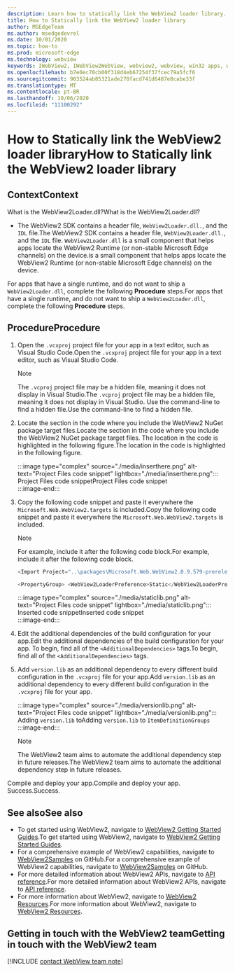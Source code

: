 ```yaml
---
description: Learn how to statically link the WebView2 loader library.
title: How to Statically link the WebView2 loader library
author: MSEdgeTeam
ms.author: msedgedevrel
ms.date: 10/01/2020
ms.topic: how-to
ms.prod: microsoft-edge
ms.technology: webview
keywords: IWebView2, IWebView2WebView, webview2, webview, win32 apps, win32, edge, ICoreWebView2, ICoreWebView2Host, browser control, edge html
ms.openlocfilehash: b7e0ec70cb00f318d4eb67254f37fcec79a5fcf6
ms.sourcegitcommit: 903524ab85321ade278facd741d6487e8cabe33f
ms.translationtype: MT
ms.contentlocale: pt-BR
ms.lasthandoff: 10/06/2020
ms.locfileid: "11100292"
---
```

# <span data-ttu-id="df200-104">How to Statically link the WebView2 loader library</span><span class="sxs-lookup"><span data-stu-id="df200-104">How to Statically link the WebView2 loader library</span></span>  

## <span data-ttu-id="df200-105">Context</span><span class="sxs-lookup"><span data-stu-id="df200-105">Context</span></span>  

<span data-ttu-id="df200-106">What is the WebView2Loader.dll?</span><span class="sxs-lookup"><span data-stu-id="df200-106">What is the WebView2Loader.dll?</span></span>  

*   <span data-ttu-id="df200-107">The WebView2 SDK contains a header file, `WebView2Loader.dll.`, and the `IDL` file.</span><span class="sxs-lookup"><span data-stu-id="df200-107">The WebView2 SDK contains a header file, `WebView2Loader.dll.`, and the `IDL` file.</span></span> `WebView2Loader.dll` <span data-ttu-id="df200-108">is a small component that helps apps locate the WebView2 Runtime (or non-stable Microsoft Edge channels) on the device.</span><span class="sxs-lookup"><span data-stu-id="df200-108">is a small component that helps apps locate the WebView2 Runtime (or non-stable Microsoft Edge channels) on the device.</span></span>  

<span data-ttu-id="df200-109">For apps that have a single runtime, and do not want to ship a `WebView2Loader.dll`, complete the following **Procedure** steps.</span><span class="sxs-lookup"><span data-stu-id="df200-109">For apps that have a single runtime, and do not want to ship a `WebView2Loader.dll`, complete the following **Procedure** steps.</span></span>  

## <span data-ttu-id="df200-110">Procedure</span><span class="sxs-lookup"><span data-stu-id="df200-110">Procedure</span></span>  

1.  <span data-ttu-id="df200-111">Open the `.vcxproj` project file for your app in a text editor, such as Visual Studio Code.</span><span class="sxs-lookup"><span data-stu-id="df200-111">Open the `.vcxproj` project file for your app in a text editor, such as Visual Studio Code.</span></span>  
    
    > [!NOTE]
    > <span data-ttu-id="df200-112">The `.vcproj` project file may be a hidden file, meaning it does not display in Visual Studio.</span><span class="sxs-lookup"><span data-stu-id="df200-112">The `.vcproj` project file may be a hidden file, meaning it does not display in Visual Studio.</span></span>  <span data-ttu-id="df200-113">Use the command-line to find a hidden file.</span><span class="sxs-lookup"><span data-stu-id="df200-113">Use the command-line to find a hidden file.</span></span>  
    
1.  <span data-ttu-id="df200-114">Locate the section in the code where you include the WebView2 NuGet package target files.</span><span class="sxs-lookup"><span data-stu-id="df200-114">Locate the section in the code where you include the WebView2 NuGet package target files.</span></span>  <span data-ttu-id="df200-115">The location in the code is highlighted in the following figure.</span><span class="sxs-lookup"><span data-stu-id="df200-115">The location in the code is highlighted in the following figure.</span></span>  
    
    :::image type="complex" source="./media/inserthere.png" alt-text="Project Files code snippet" lightbox="./media/inserthere.png"::: 
       <span data-ttu-id="df200-117">Project Files code snippet</span><span class="sxs-lookup"><span data-stu-id="df200-117">Project Files code snippet</span></span>  
    :::image-end:::  
    
1.  <span data-ttu-id="df200-118">Copy the following code snippet and paste it everywhere the `Microsoft.Web.WebView2.targets` is included.</span><span class="sxs-lookup"><span data-stu-id="df200-118">Copy the following code snippet and paste it everywhere the `Microsoft.Web.WebView2.targets` is included.</span></span>  

    > [!NOTE]
    > <span data-ttu-id="df200-119">For example, include it after the following code block.</span><span class="sxs-lookup"><span data-stu-id="df200-119">For example, include it after the following code block.</span></span>  
    > 
    > ```csharp
    > <Import Project="..\packages\Microsoft.Web.WebView2.0.9.579-prerelease\build\native\Microsoft.Web.WebView2.targets" Condition="Exists('..\packages\Microsoft.Web.WebView2.0.9.579-prerelease\build\native\Microsoft.Web.WebView2.targets')" />
    > ```  
    
    ```csharp
    <PropertyGroup> <WebView2LoaderPreference>Static</WebView2LoaderPreference> </PropertyGroup>
    ```
    
    :::image type="complex" source="./media/staticlib.png" alt-text="Project Files code snippet" lightbox="./media/staticlib.png"::: 
       <span data-ttu-id="df200-121">Inserted code snippet</span><span class="sxs-lookup"><span data-stu-id="df200-121">Inserted code snippet</span></span>  
    :::image-end:::  
    
1.  <span data-ttu-id="df200-122">Edit the additional dependencies of the build configuration for your app.</span><span class="sxs-lookup"><span data-stu-id="df200-122">Edit the additional dependencies of the build configuration for your app.</span></span>  <span data-ttu-id="df200-123">To begin, find all of the `<AdditionalDependencies>` tags.</span><span class="sxs-lookup"><span data-stu-id="df200-123">To begin, find all of the `<AdditionalDependencies>` tags.</span></span>  
1.  <span data-ttu-id="df200-124">Add `version.lib` as an additional dependency to every different build configuration in the `.vcxproj` file for your app.</span><span class="sxs-lookup"><span data-stu-id="df200-124">Add `version.lib` as an additional dependency to every different build configuration in the `.vcxproj` file for your app.</span></span>  
    
    :::image type="complex" source="./media/versionlib.png" alt-text="Project Files code snippet" lightbox="./media/versionlib.png"::: 
       <span data-ttu-id="df200-126">Adding `version.lib` to</span><span class="sxs-lookup"><span data-stu-id="df200-126">Adding `version.lib` to</span></span> `ItemDefinitionGroups`  
    :::image-end:::  
    
    > [!NOTE]
    > <span data-ttu-id="df200-127">The WebView2 team aims to automate the additional dependency step in future releases.</span><span class="sxs-lookup"><span data-stu-id="df200-127">The WebView2 team aims to automate the additional dependency step in future releases.</span></span>  
    
<span data-ttu-id="df200-128">Compile and deploy your app.</span><span class="sxs-lookup"><span data-stu-id="df200-128">Compile and deploy your app.</span></span>  <span data-ttu-id="df200-129">Success.</span><span class="sxs-lookup"><span data-stu-id="df200-129">Success.</span></span>  

## <span data-ttu-id="df200-130">See also</span><span class="sxs-lookup"><span data-stu-id="df200-130">See also</span></span>  

*   <span data-ttu-id="df200-131">To get started using WebView2, navigate to [WebView2 Getting Started Guides][Webview2MainGettingStarted].</span><span class="sxs-lookup"><span data-stu-id="df200-131">To get started using WebView2, navigate to [WebView2 Getting Started Guides][Webview2MainGettingStarted].</span></span>  
*   <span data-ttu-id="df200-132">For a comprehensive example of WebView2 capabilities, navigate to [WebView2Samples][GithubMicrosoftedgeWebview2samples] on GitHub.</span><span class="sxs-lookup"><span data-stu-id="df200-132">For a comprehensive example of WebView2 capabilities, navigate to [WebView2Samples][GithubMicrosoftedgeWebview2samples] on GitHub.</span></span>
*   <span data-ttu-id="df200-133">For more detailed information about WebView2 APIs, navigate to [API reference][Webview2ApiReference].</span><span class="sxs-lookup"><span data-stu-id="df200-133">For more detailed information about WebView2 APIs, navigate to [API reference][Webview2ApiReference].</span></span>
*   <span data-ttu-id="df200-134">For more information about WebView2, navigate to [WebView2 Resources][Webview2MainNextSteps].</span><span class="sxs-lookup"><span data-stu-id="df200-134">For more information about WebView2, navigate to [WebView2 Resources][Webview2MainNextSteps].</span></span>

## <span data-ttu-id="df200-135">Getting in touch with the WebView2 team</span><span class="sxs-lookup"><span data-stu-id="df200-135">Getting in touch with the WebView2 team</span></span>  

[!INCLUDE [contact WebView team note](../includes/contact-webview-team-note.md)]  

<!-- links -->  

[DevtoolsGuideChromiumMain]: ../../devtools-guide-chromium.md "Microsoft Edge (Chromium) Developer Tools | Microsoft Docs"  

[Webview2ReferenceDotnet09628MicrosoftWebWebview2CoreCorewebview2environmentoptionsAdditionalbrowserarguments]: ../reference/dotnet/0-9-628/microsoft-web-webview2-core-corewebview2environmentoptions.md#additionalbrowserarguments "AdditionalBrowserArguments - 0.9.515 - Microsoft.Web.WebView2.Core.CoreWebView2EnvironmentOptions class | Microsoft Docs"  
[Webview2ReferenceWin3209622Webview2IdlParameters]: ../reference/win32/0-9-622/webview2-idl.md#createcorewebview2environment  "CreateCoreWebView2Environment - Globals | Microsoft Docs"  
[Webview2ApiReference]: ../webview2-api-reference.md "Microsoft Edge WebView2 API Reference | Microsoft Docs"  
[Webview2MainNextSteps]: ../index.md#next-steps "Next steps - Introduction to Microsoft Edge WebView2 (Preview) | Microsoft Docs"  
[Webview2MainGettingStarted]: ../index.md#getting-started "Getting started - Introduction to Microsoft Edge WebView2 (Preview) | Microsoft Docs"  

[GithubMicrosoftedgeWebviewfeedbackMain]: https://github.com/MicrosoftEdge/WebViewFeedback "WebView Feedback - MicrosoftEdge/WebViewFeedback | GitHub"  
[GithubMicrosoftedgeWebview2samples]: https://github.com/MicrosoftEdge/WebView2Samples "WebView2 Samples - MicrosoftEdge/WebView2Samples | GitHub"  

[GithubMicrosoftVscodeJSDebugWhatsNew]: https://github.com/microsoft/vscode-js-debug#whats-new "What's new? - JavaScript debugger for Visual Studio Code - microsoft/vscode-js-debug | GitHub"  

[GithubMicrosoftVscodeEdgeDebug2ReadmeChromiumWebviewApplications]: https://github.com/microsoft/vscode-edge-debug2/blob/master/README.md#microsoft-edge-chromium-webview-applications "Microsoft Edge (Chromium) WebView applications - Visual Studio Code - Debugger for Microsoft Edge - microsoft/vscode-edge-debug2 | GitHub"  
